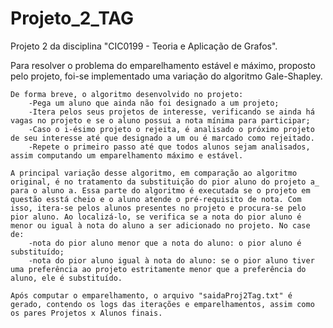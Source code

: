 # Projeto_2_TAG
Projeto 2 da disciplina "CIC0199 - Teoria e Aplicação de Grafos". 

  Para resolver o problema do emparelhamento estável e máximo, proposto pelo projeto, foi-se implementado uma variação do algoritmo Gale-Shapley. 
	
	De forma breve, o algoritmo desenvolvido no projeto:
		-Pega um aluno que ainda não foi designado a um projeto;
		-Itera pelos seus projetos de interesse, verificando se ainda há vagas no projeto e se o aluno possui a nota mínima para participar;
		-Caso o i-ésimo projeto o rejeita, é analisado o próximo projeto de seu interesse até que designado a um ou é marcado como rejeitado.
		-Repete o primeiro passo até que todos alunos sejam analisados, assim computando um emparelhamento máximo e estável.
		
	A principal variação desse algoritmo, em comparação ao algoritmo original, é no tratamento da substituição do pior aluno do projeto a_ para o aluno a. Essa parte do algoritmo é executada se o projeto em questão esstá cheio e o aluno atende o pré-requisito de nota. Com isso, itera-se pelos alunos presentes no projeto e procura-se pelo pior aluno. Ao localizá-lo, se verifica se a nota do pior aluno é menor ou igual à nota do aluno a ser adicionado no projeto. No case de:
		-nota do pior aluno menor que a nota do aluno: o pior aluno é substituído;
		-nota do pior aluno igual à nota do aluno: se o pior aluno tiver uma preferência ao projeto estritamente menor que a preferência do aluno, ele é substituído.
		
	Após computar o emparelhamento, o arquivo "saidaProj2Tag.txt" é gerado, contendo os logs das iterações e emparelhamentos, assim como os pares Projetos x Alunos finais.
